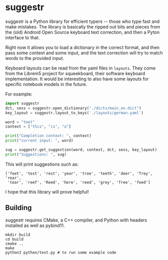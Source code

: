 # suggestr

suggestr is a Python library for efficient typers -- those who type fast and 
make mistakes.
The library is basically the ripped out bits and pieces from the (old) Android
Open Source keyboard text correction, and then a Pyton interface to that. 

Right now it allows you to load a dictionary in the correct format, and then 
pass some context and some input, and the text correction will try to match 
words to the provided input. 

Keyboard layouts can be read from the yaml files in `layouts`. They come from the
Librem5 project for squeekboard, their software keyboard implementation.
It would be interesting to also have some layouts for specific notebook models in 
the future.

For example:

```py
import suggestr
dct, sess = suggestr.open_dictionary("./dicts/main_en.dict")
key_layout = suggestr.layout_to_keys('./layouts/german.yaml')

word = "teet"
context = ["this", "is", "a"]

print("Completion context: ", context)
print("current input: ", word)

sug = suggestr.get_suggestion(word, context, dct, sess, key_layout)
print("Suggestions: ", sug)
```

This will print suggestions such as:

```
['feet', 'test', 'rest', 'year', 'tree', 'teeth', 'deer', 'Trey', 'rear',
 'tear', 'reef', 'Reed', 'here', 'reed', 'grey', 'free', 'feed']
```

I hope that this library will prove helpful!

## Building

suggestr requires CMake, a C++ compiler, and Python with headers installed as well
as pybind11.

```
mkdir build
cd build
cmake ..
make
python3 python/test.py # to run some example code
```

